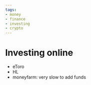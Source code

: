 ```yaml
---
tags:
- money
- finance
- investing
- crypto
---
```


# Investing online

- eToro
- HL
- moneyfarm: very slow to add funds

